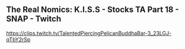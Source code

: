 ## The Real Nomics: K.I.S.S - Stocks TA Part 18 - SNAP - Twitch

<https://clips.twitch.tv/TalentedPiercingPelicanBuddhaBar-3_23LGJ-qTbY2rSp>
